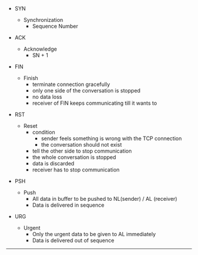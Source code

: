 * SYN
    * Synchronization
        * Sequence Number
* ACK
    * Acknowledge
        * SN + 1
* FIN
    * Finish
        * terminate connection gracefully
        * only one side of the conversation is stopped
        * no data loss
        * receiver of FIN keeps communicating till it wants to

* RST
    * Reset
        * condition
            * sender feels something is wrong with the TCP connection
            * the conversation should not exist
        * tell the other side to stop communication
        * the whole conversation is stopped
        * data is discarded
        * receiver has to stop communication
* PSH
    * Push
        * All data in buffer to be pushed to NL(sender) / AL (receiver)
        * Data is delivered in sequence

* URG
    * Urgent
        * Only the urgent data to be given to AL immediately
        * Data is delivered out of sequence

---
